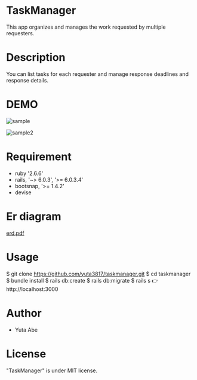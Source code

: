 # TaskManager
This app organizes and manages the work requested by multiple requesters.

# Description
You can list tasks for each requester and manage response deadlines and response details.

# DEMO
![sample](https://user-images.githubusercontent.com/68514078/106378750-787eb900-63ea-11eb-9ba9-015022849fd8.gif)

![sample2](https://user-images.githubusercontent.com/68514078/106378656-e080cf80-63e9-11eb-9e62-2d61a612b336.gif)

# Requirement
- ruby '2.6.6'
- rails, '~> 6.0.3', '>= 6.0.3.4'
- bootsnap, '>= 1.4.2'
- devise

# Er diagram
[erd.pdf](https://github.com/yuta3817/taskmanager/files/5888033/erd.pdf)

# Usage
$ git clone https://github.com/yuta3817/taskmanager.git
$ cd taskmanager
$ bundle install
$ rails db:create
$ rails db:migrate
$ rails s
👉 http://localhost:3000

# Author
- Yuta Abe

# License
"TaskManager" is under MIT license.